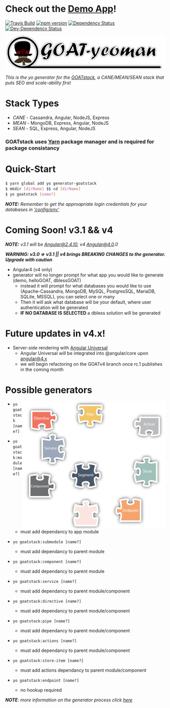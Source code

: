 # Check out the [Demo App](http://www.goatstack.com/)!

[![Travis Build](https://travis-ci.org/JCThomas4214/GOAT-yeoman.svg?branch=master)](https://travis-ci.org/JCThomas4214/GOAT-yeoman)
[![npm version](https://img.shields.io/npm/v/generator-goatstack.svg)](https://www.npmjs.com/package/generator-goatstack)
[![Dependency Status](https://img.shields.io/david/projectSHAI/GOATstack.svg)](https://david-dm.org/projectSHAI/GOAT-stack)
[![Dev-Dependency Status](https://img.shields.io/david/dev/projectSHAI/GOATstack.svg)](https://david-dm.org/projectSHAI/GOAT-stack?type=dev)

[![GOAT yeoman][logo]](https://github.com/projectSHAI/GOATstack)

_This is the yo generator for the [GOATstack](https://github.com/projectSHAI/GOATstack), a CANE/MEAN/SEAN stack that puts SEO and scale-ability first_

# Stack Types

* _CANE_ - Cassandra, Angular, NodeJS, Express
* _MEAN_ - MongoDB, Express, Angular, NodeJS
* _SEAN_ - SQL, Express, Angular, NodeJS

### GOATstack uses [Yarn](https://yarnpkg.com/en/) package manager and is required for package consistancy

# Quick-Start

```sh
$ yarn global add yo generator-goatstack
$ mkdir [dirName] $$ cd [dirName]
$ yo goatstack [name?]
```

_**NOTE:** Remember to get the approapriate login credentials for your databases in ['config/env'](https://github.com/projectSHAI/GOATstack/tree/master/config/env)_

# Coming Soon! v3.1 && v4

_**NOTE:** v3.1 will be Angular@2.4.10, v4 Angular@4.0.0_

**_WARNING: v3.0 => v3.1 || v4 brings BREAKING CHANGES to the generator. Upgrade with caution_**

* Angular4 (v4 only)
* generator will no longer prompt for what app you would like to generate (demo, helloGOAT, dblessGOAT)
   * instead it will prompt for what databases you would like to use (Apache-Cassandra, MongoDB, MySQL, PostgresSQL, MariaDB, SQLite, MSSQL), you can select one or many
   * Then it will ask what database will be your default, where user authentication will be generated
   * __IF NO DATABASE IS SELECTED__ a dbless solution will be generated

# Future updates in v4.x!

* Server-side rendering with [Angular Universal](https://universal.angular.io/)
  * Angular Universal will be integrated into @angular/core upon [angular@4.x](https://github.com/angular/angular/blob/master/CHANGELOG.md)
  * we will begin refactoring on the GOATv4 branch once rc.1 publishes in the coming month


# Possible generators
  <img align="right" src="https://github.com/JCThomas4214/Documentation/raw/master/GOAT-yeoman/puzzle-pieces.png?raw=true"/>
  
  + `yo goatstack [name?]`
  
  + `yo goatstack:module [name?]`
    + must add dependancy to app module

  + `yo goatstack:submodule [name?]`
    + must add dependancy to parent module
  
  + `yo goatstack:component [name?]`
    + must add dependancy to parent module
  
  + `yo goatstack:service [name?]`
    + must add dependancy to parent module/component
  
  + `yo goatstack:directive [name?]`
    + must add dependancy to parent module/component
  
  + `yo goatstack:pipe [name?]`
    + must add dependancy to parent module/component
  
  + `yo goatstack:actions [name?]`
    + must add dependancy to parent module/component
  
  + `yo goatstack:store-item [name?]`
    + must add actions dependancy to parent module/component
  
  + `yo goatstack:endpoint [name?]`
    + no hookup required
  
  
_**NOTE**: more information on the generator process click [here](https://github.com/projectSHAI/GOATstack/wiki/Yeoman-Generator-usage)_

[logo]: https://github.com/JCThomas4214/Documentation/raw/master/GOAT-yeoman/goat-yeoman-banner.png?raw=true "GOAT-Yeoman"
